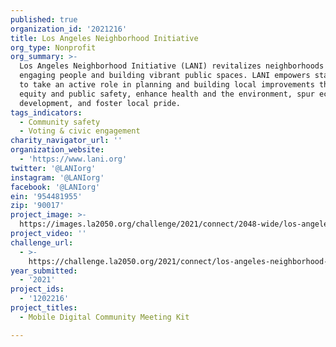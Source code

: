 ```yaml
---
published: true
organization_id: '2021216'
title: Los Angeles Neighborhood Initiative
org_type: Nonprofit
org_summary: >-
  Los Angeles Neighborhood Initiative (LANI) revitalizes neighborhoods by
  engaging people and building vibrant public spaces. LANI empowers stakeholders
  to take an active role in planning and building local improvements that expand
  equity and public safety, enhance health and the environment, spur economic
  development, and foster local pride.
tags_indicators:
  - Community safety
  - Voting & civic engagement
charity_navigator_url: ''
organization_website:
  - 'https://www.lani.org'
twitter: '@LANIorg'
instagram: '@LANIorg'
facebook: '@LANIorg'
ein: '954481955'
zip: '90017'
project_image: >-
  https://images.la2050.org/challenge/2021/connect/2048-wide/los-angeles-neighborhood-initiative.jpg
project_video: ''
challenge_url:
  - >-
    https://challenge.la2050.org/2021/connect/los-angeles-neighborhood-initiative/
year_submitted:
  - '2021'
project_ids:
  - '1202216'
project_titles:
  - Mobile Digital Community Meeting Kit

---
```

